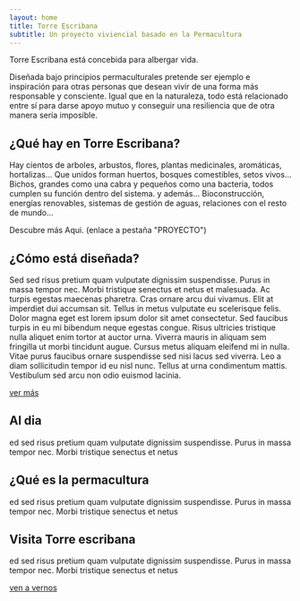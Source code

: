 ```yaml
---
layout: home
title: Torre Escribana
subtitle: Un proyecto viviencial basado en la Permacultura
---
```


Torre Escribana está concebida para albergar vida.

Diseñada bajo principios permaculturales pretende ser ejemplo e inspiración para otras personas que desean vivir de una forma más responsable y consciente. Igual que en la naturaleza, todo está relacionado entre sí para darse apoyo mutuo y conseguir una resiliencia que de otra manera sería imposible.

## ¿Qué hay en Torre Escribana?

Hay cientos de arboles, arbustos, flores, plantas medicinales, aromáticas, hortalizas... Que unidos forman huertos, bosques comestibles, setos vivos...
Bichos, grandes como una cabra y pequeños como una bacteria, todos cumplen su función dentro del sistema.
y además... Bioconstrucción, energías renovables, sistemas de gestión de aguas, relaciones con el resto de mundo...

Descubre más Aqui. (enlace a pestaña "PROYECTO")

## ¿Cómo está diseñada?

Sed sed risus pretium quam vulputate dignissim suspendisse. Purus in massa tempor nec. Morbi tristique senectus et netus
et malesuada. Ac turpis egestas maecenas pharetra. Cras ornare arcu dui vivamus. Elit at imperdiet dui accumsan sit.
Tellus in metus vulputate eu scelerisque felis. Dolor magna eget est lorem ipsum dolor sit amet consectetur. Sed
faucibus turpis in eu mi bibendum neque egestas congue. Risus ultricies tristique nulla aliquet enim tortor at auctor
urna. Viverra mauris in aliquam sem fringilla ut morbi tincidunt augue. Cursus metus aliquam eleifend mi in nulla. Vitae
purus faucibus ornare suspendisse sed nisi lacus sed viverra. Leo a diam sollicitudin tempor id eu nisl nunc. Tellus at
urna condimentum mattis. Vestibulum sed arcu non odio euismod lacinia.

[ver más](/proyecto/)

## Al dia

ed sed risus pretium quam vulputate dignissim suspendisse. Purus in massa tempor nec. Morbi tristique senectus et netus

## ¿Qué es la permacultura

ed sed risus pretium quam vulputate dignissim suspendisse. Purus in massa tempor nec. Morbi tristique senectus et netus

## Visita Torre escribana

ed sed risus pretium quam vulputate dignissim suspendisse. Purus in massa tempor nec. Morbi tristique senectus et netus

[ven a vernos](/visitas/)
